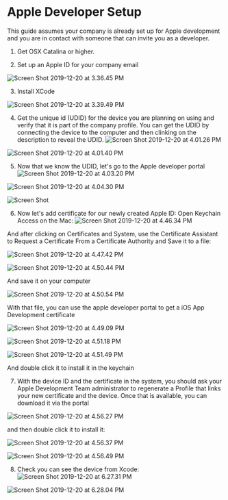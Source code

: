 # Apple Developer Setup

This guide assumes your company is already set up for Apple development and you are in contact with someone that can invite you as a developer.



1. Get OSX Catalina or higher.

2. Set up an Apple ID for your company email

![Screen Shot 2019-12-20 at 3.36.45 PM](./assets/Screen%20Shot%202019-12-20%20at%203.36.45%20PM.png)

3. Install XCode

![Screen Shot 2019-12-20 at 3.39.49 PM](./assets/Screen%20Shot%202019-12-20%20at%203.39.49%20PM.png)

4. Get the unique id (UDID) for the device you are planning on using and verify that it is part of the company profile. You can get the UDID by connecting the device to the computer and then clinking on the description to reveal the UDID.
   ![Screen Shot 2019-12-20 at 4.01.26 PM](./assets/Screen%20Shot%202019-12-20%20at%204.01.26%20PM.png)

![Screen Shot 2019-12-20 at 4.01.40 PM](./assets/Screen%20Shot%202019-12-20%20at%204.01.40%20PM.png)

5. Now that we know the UDID, let's go to the Apple developer portal
   ![Screen Shot 2019-12-20 at 4.03.20 PM](./assets/Screen%20Shot%202019-12-20%20at%204.03.20%20PM.png)

![Screen Shot 2019-12-20 at 4.04.30 PM](./assets/Screen%20Shot%202019-12-20%20at%204.04.30%20PM.png)

![Screen Shot](./assets/Screen%20Shot.png)

6. Now let's add certificate for our newly created Apple ID:
   Open Keychain Access on the Mac:
   ![Screen Shot 2019-12-20 at 4.46.34 PM](./assets/Screen%20Shot%202019-12-20%20at%204.46.34%20PM.png)

And after clicking on Certificates and System, use the Certificate Assistant to Request a Certificate From a Certificate Authority and Save it to a file:



![Screen Shot 2019-12-20 at 4.47.42 PM](./assets/Screen%20Shot%202019-12-20%20at%204.47.42%20PM.png)

![Screen Shot 2019-12-20 at 4.50.44 PM](./assets/Screen%20Shot%202019-12-20%20at%204.50.44%20PM.png)

And save it on your computer

![Screen Shot 2019-12-20 at 4.50.54 PM](./assets/Screen%20Shot%202019-12-20%20at%204.50.54%20PM.png)

With that file, you can use the apple developer portal to get a iOS App Development certificate

![Screen Shot 2019-12-20 at 4.49.09 PM](./assets/Screen%20Shot%202019-12-20%20at%204.49.09%20PM.png)

![Screen Shot 2019-12-20 at 4.51.18 PM](./assets/Screen%20Shot%202019-12-20%20at%204.51.18%20PM.png)

![Screen Shot 2019-12-20 at 4.51.49 PM](./assets/Screen%20Shot%202019-12-20%20at%204.51.49%20PM.png)

And double click it to install it in the keychain

7. With the device ID and the certificate in the system, you should ask your Apple Development Team administrator to regenerate a Profile that links your new certificate and the device. Once that is available, you can download it via the portal

![Screen Shot 2019-12-20 at 4.56.27 PM](./assets/Screen%20Shot%202019-12-20%20at%204.56.27%20PM.png)

and then double click it to install it:

![Screen Shot 2019-12-20 at 4.56.37 PM](./assets/Screen%20Shot%202019-12-20%20at%204.56.37%20PM.png)

![Screen Shot 2019-12-20 at 4.56.49 PM](./assets/Screen%20Shot%202019-12-20%20at%204.58.54%20PM.png)

8. Check you can see the device from Xcode:
   ![Screen Shot 2019-12-20 at 6.27.31 PM](./assets/Screen%20Shot%202019-12-20%20at%206.27.31%20PM.png)

![Screen Shot 2019-12-20 at 6.28.04 PM](./assets/Screen%20Shot%202019-12-20%20at%206.28.04%20PM.png)
